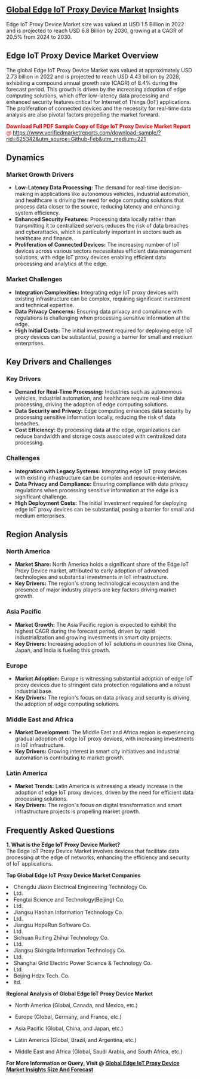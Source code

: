 <h2><a href="https://www.verifiedmarketreports.com/download-sample/?rid=625342&amp;utm_source=Github&amp;utm_medium=221" target="_blank">Global Edge IoT Proxy Device Market</a> Insights</h2><p>Edge IoT Proxy Device Market size was valued at USD 1.5 Billion in 2022 and is projected to reach USD 6.8 Billion by 2030, growing at a CAGR of 20.5% from 2024 to 2030.</p><p> <h2>Edge IoT Proxy Device Market Overview</h2> <p>The global Edge IoT Proxy Device Market was valued at approximately USD 2.73 billion in 2022 and is projected to reach USD 4.43 billion by 2028, exhibiting a compound annual growth rate (CAGR) of 8.4% during the forecast period. This growth is driven by the increasing adoption of edge computing solutions, which offer low-latency data processing and enhanced security features critical for Internet of Things (IoT) applications. The proliferation of connected devices and the necessity for real-time data analysis are also pivotal factors propelling the market forward. </p> <p><p><span class=""><span style="color: #ff0000;"><strong>Download Full PDF Sample Copy of Edge IoT Proxy Device Market Report</strong> @ </span><a href="https://www.verifiedmarketreports.com/download-sample/?rid=625342&amp;utm_source=Github-Feb&amp;utm_medium=221" target="_blank">https://www.verifiedmarketreports.com/download-sample/?rid=625342&amp;utm_source=Github-Feb&amp;utm_medium=221</a></span></p></p> <h2>Dynamics</h2> <h3>Market Growth Drivers</h3> <ul> <li><strong>Low-Latency Data Processing:</strong> The demand for real-time decision-making in applications like autonomous vehicles, industrial automation, and healthcare is driving the need for edge computing solutions that process data closer to the source, reducing latency and enhancing system efficiency. </li> <li><strong>Enhanced Security Features:</strong> Processing data locally rather than transmitting it to centralized servers reduces the risk of data breaches and cyberattacks, which is particularly important in sectors such as healthcare and finance. </li> <li><strong>Proliferation of Connected Devices:</strong> The increasing number of IoT devices across various sectors necessitates efficient data management solutions, with edge IoT proxy devices enabling efficient data processing and analytics at the edge. </li> </ul> <h3>Market Challenges</h3> <ul> <li><strong>Integration Complexities:</strong> Integrating edge IoT proxy devices with existing infrastructure can be complex, requiring significant investment and technical expertise. </li> <li><strong>Data Privacy Concerns:</strong> Ensuring data privacy and compliance with regulations is challenging when processing sensitive information at the edge. </li> <li><strong>High Initial Costs:</strong> The initial investment required for deploying edge IoT proxy devices can be substantial, posing a barrier for small and medium enterprises. </li> </ul> <h2>Key Drivers and Challenges</h2> <h3>Key Drivers</h3> <ul> <li><strong>Demand for Real-Time Processing:</strong> Industries such as autonomous vehicles, industrial automation, and healthcare require real-time data processing, driving the adoption of edge computing solutions. </li> <li><strong>Data Security and Privacy:</strong> Edge computing enhances data security by processing sensitive information locally, reducing the risk of data breaches. </li> <li><strong>Cost Efficiency:</strong> By processing data at the edge, organizations can reduce bandwidth and storage costs associated with centralized data processing. </li> </ul> <h3>Challenges</h3> <ul> <li><strong>Integration with Legacy Systems:</strong> Integrating edge IoT proxy devices with existing infrastructure can be complex and resource-intensive. </li> <li><strong>Data Privacy and Compliance:</strong> Ensuring compliance with data privacy regulations when processing sensitive information at the edge is a significant challenge. </li> <li><strong>High Deployment Costs:</strong> The initial investment required for deploying edge IoT proxy devices can be substantial, posing a barrier for small and medium enterprises. </li> </ul> <h2>Region Analysis</h2> <h3>North America</h3> <ul> <li><strong>Market Share:</strong> North America holds a significant share of the Edge IoT Proxy Device market, attributed to early adoption of advanced technologies and substantial investments in IoT infrastructure. </li> <li><strong>Key Drivers:</strong> The region's strong technological ecosystem and the presence of major industry players are key factors driving market growth. </li> </ul> <h3>Asia Pacific</h3> <ul> <li><strong>Market Growth:</strong> The Asia Pacific region is expected to exhibit the highest CAGR during the forecast period, driven by rapid industrialization and growing investments in smart city projects. </li> <li><strong>Key Drivers:</strong> Increasing adoption of IoT solutions in countries like China, Japan, and India is fueling this growth. </li> </ul> <h3>Europe</h3> <ul> <li><strong>Market Adoption:</strong> Europe is witnessing substantial adoption of edge IoT proxy devices due to stringent data protection regulations and a robust industrial base. </li> <li><strong>Key Drivers:</strong> The region's focus on data privacy and security is driving the adoption of edge computing solutions. </li> </ul> <h3>Middle East and Africa</h3> <ul> <li><strong>Market Development:</strong> The Middle East and Africa region is experiencing gradual adoption of edge IoT proxy devices, with increasing investments in IoT infrastructure. </li> <li><strong>Key Drivers:</strong> Growing interest in smart city initiatives and industrial automation is contributing to market growth. </li> </ul> <h3>Latin America</h3> <ul> <li><strong>Market Trends:</strong> Latin America is witnessing a steady increase in the adoption of edge IoT proxy devices, driven by the need for efficient data processing solutions. </li> <li><strong>Key Drivers:</strong> The region's focus on digital transformation and smart infrastructure projects is propelling market growth. </li> </ul> <h2>Frequently Asked Questions</h2> <p><strong>1. What is the Edge IoT Proxy Device Market?</strong><br> The Edge IoT Proxy Device Market involves devices that facilitate data processing at the edge of networks, enhancing the efficiency and security of IoT applications.</p><p><strong>Top Global Edge IoT Proxy Device Market Companies</strong></p><div data-test-id=""><p><li>Chengdu Jiaxin Electrical Engineering Technology Co.</li><li> Ltd.</li><li> Fengtai Science and Technology(Beijing) Co.</li><li> Ltd.</li><li> Jiangsu Haohan Information Technology Co.</li><li> Ltd.</li><li> Jiangsu HopeRun Software Co.</li><li> Ltd.</li><li> Sichuan Ruiting Zhihui Technology Co.</li><li> Ltd.</li><li> Jiangsu Sixingda Information Technology Co.</li><li> Ltd.</li><li> Shanghai Grid Electric Power Science & Technology Co.</li><li> Ltd.</li><li> Beijing Hdzx Tech. Co.</li><li>ltd.</li></p><div><strong>Regional Analysis of&nbsp;Global Edge IoT Proxy Device Market</strong></div><ul><li dir="ltr"><p dir="ltr">North America&nbsp;(Global, Canada, and Mexico, etc.)</p></li><li dir="ltr"><p dir="ltr">Europe (Global, Germany, and France, etc.)</p></li><li dir="ltr"><p dir="ltr">Asia Pacific&nbsp;(Global, China, and Japan, etc.)</p></li><li dir="ltr"><p dir="ltr">Latin America&nbsp;(Global, Brazil, and Argentina, etc.)</p></li><li dir="ltr">Middle East and Africa&nbsp;(Global, Saudi Arabia, and South Africa, etc.)</li></ul><p><strong>For More Information or Query, Visit @&nbsp;</strong><strong><a href="https://www.verifiedmarketreports.com/product/edge-iot-proxy-device-market/?utm_source=Github&amp;utm_medium=221" target="_blank">Global Edge IoT Proxy Device Market Insights Size And Forecast</a></strong></p></div>
